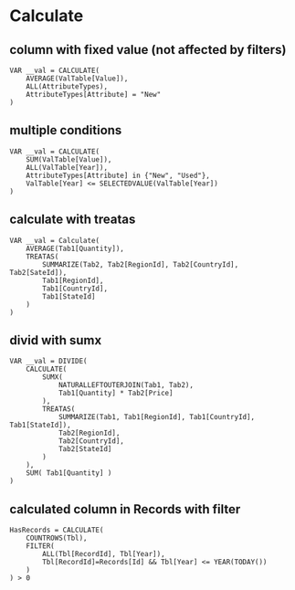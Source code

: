 # Calculate

## column with fixed value (not affected by filters)
```
VAR __val = CALCULATE(
    AVERAGE(ValTable[Value]), 
    ALL(AttributeTypes),
    AttributeTypes[Attribute] = "New"
)
```

## multiple conditions
```
VAR __val = CALCULATE(
    SUM(ValTable[Value]),
    ALL(ValTable[Year]), 
    AttributeTypes[Attribute] in {"New", "Used"},
    ValTable[Year] <= SELECTEDVALUE(ValTable[Year])
)
```

## calculate with treatas
```
VAR __val = Calculate(
    AVERAGE(Tab1[Quantity]),
    TREATAS(
        SUMMARIZE(Tab2, Tab2[RegionId], Tab2[CountryId], Tab2[SateId]),
        Tab1[RegionId],
        Tab1[CountryId],
        Tab1[StateId]
    )
)
```

## divid with sumx
```
VAR __val = DIVIDE( 
    CALCULATE(
        SUMX(
            NATURALLEFTOUTERJOIN(Tab1, Tab2),  
            Tab1[Quantity] * Tab2[Price]
        ),
        TREATAS(
            SUMMARIZE(Tab1, Tab1[RegionId], Tab1[CountryId], Tab1[StateId]),
            Tab2[RegionId],
            Tab2[CountryId],
            Tab2[StateId]
        )  
    ),
    SUM( Tab1[Quantity] )
)
```

## calculated column in Records with filter
```
HasRecords = CALCULATE(
    COUNTROWS(Tbl), 
    FILTER(
        ALL(Tbl[RecordId], Tbl[Year]), 
        Tbl[RecordId]=Records[Id] && Tbl[Year] <= YEAR(TODAY())
    )
) > 0
```
